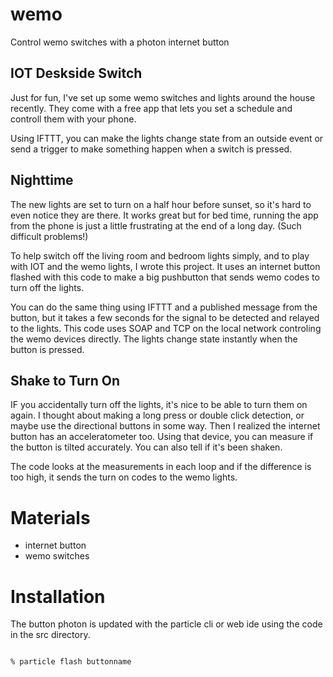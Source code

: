# wemo

Control wemo switches with a photon internet button

## IOT Deskside Switch

Just for fun, I've set up some wemo switches and lights around the house
recently.  They come with a free app that lets you set a schedule and
controll them with your phone.  

Using IFTTT, you can make the lights change state from an outside event
or send a trigger to make something happen when a switch is pressed.

## Nighttime

The new lights are set to turn on a half hour before sunset, so it's hard
to even notice they are there.  It works great but for bed time, running the
app from the phone is just a little frustrating at the end of a long day.
(Such difficult problems!)

To help switch off the living room and bedroom lights simply, and to play
with IOT and the wemo lights, I wrote this project.  It uses an internet
button flashed with this code to make a big pushbutton that sends wemo
codes to turn off the lights.

You can do the same thing using IFTTT and a published message from the
button, but it takes a few seconds for the signal to be detected and relayed
to the lights.  This code uses SOAP and TCP on the local network controling
the wemo devices directly.  The lights change state instantly when the
button is pressed.

## Shake to Turn On

IF you accidentally turn off the lights, it's nice to be able to turn them
on again.  I thought about making a long press or double click detection,
or maybe use the directional buttons in some way.  Then I realized the
internet button has an acceleratometer too.  Using that device, you can
measure if the button is tilted accurately.  You can also tell if it's been
shaken.

The code looks at the measurements in each loop and if the difference is
too high, it sends the turn on codes to the wemo lights.


# Materials
  * internet button
  * wemo switches

# Installation
The button photon is updated with the particle cli or web ide using the code in the src directory.

```

% particle flash buttonname

```


